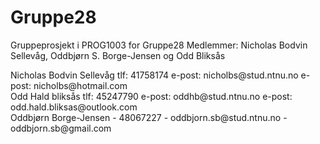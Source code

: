 # Gruppe28

<p>Gruppeprosjekt i PROG1003 for Gruppe28
Medlemmer: Nicholas Bodvin Sellevåg,  Oddbjørn S. Borge-Jensen og Odd Bliksås</p>

<p>Nicholas Bodvin Sellevåg tlf: 41758174    e-post: nicholbs@stud.ntnu.no	 e-post: nicholbs@hotmail.com<br>
Odd Hald bliksås tlf:         45247790    e-post: oddhb@stud.ntnu.no  e-post: odd.hald.bliksas@outlook.com<br>
Oddbjørn Borge-Jensen -       48067227 -          oddbjorn.sb@stud.ntnu.no -         oddbjorn.sb@gmail.com</p>
